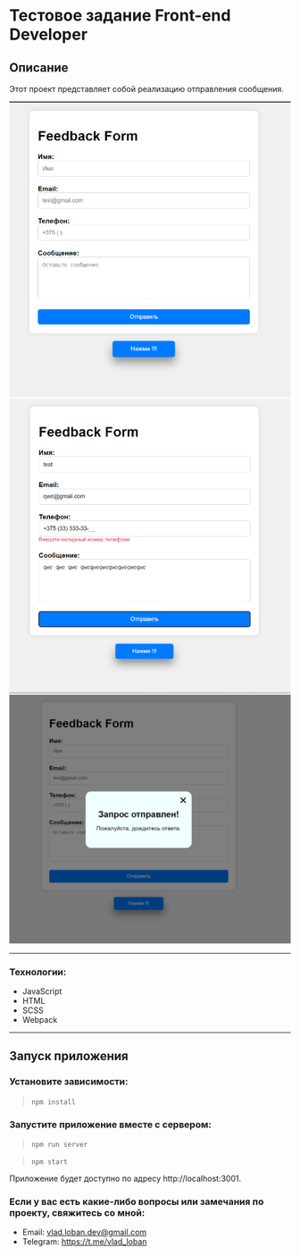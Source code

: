 # Тестовое задание Front-end Developer

## Описание

Этот проект представляет собой реализацию отправления сообщения.

![app example](src/assets/example1.png)
![app example](src/assets/example2.png)
![app example](src/assets/example3.png)

---

### Технологии:

- JavaScript
- HTML
- SCSS
- Webpack

---

## Запуск приложения

### Установите зависимости:

> `npm install`

### Запустите приложение вместе с сервером:

> `npm run server`

> `npm start`

Приложение будет доступно по адресу http://localhost:3001.

### Если у вас есть какие-либо вопросы или замечания по проекту, свяжитесь со мной:

- Email: vlad.loban.dev@gmail.com
- Telegram: https://t.me/vlad_loban


